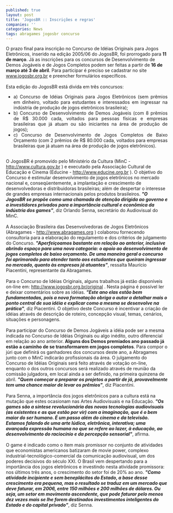 ```yaml
---
published: true
layout: post
title: 'JogosBR :: Inscrições e regras'
companies: ''
categories: News
tags: abragames jogosbr concurso
---
```

O prazo final para inscrição no Concurso de Idéias Originais para Jogos Eletrônicos, inserido na edição 2005/06 do JogosBR, foi prorrogado para <span style="font-weight: bold;">11 de março</span>. Já as inscrições para os concursos de Desenvolvimento de Demos Jogáveis e de Jogos Completos podem ser feitas a partir de <span style="font-weight: bold;">16 de março até 3 de abril</span>. Para participar é preciso se cadastrar no site <a target="_blank" href="http://www.jogosbr.org.br">www.jogosbr.org.br</a>
 e preencher formulários específicos.<br /><br />Esta edição do JogosBR está divida em três concursos: <br /> 

<ul style="text-align: justify;">
    <li>a) Concurso de Idéias Originais para Jogos Eletrônicos (sem prêmios em dinheiro, voltado para estudantes e interessados em ingressar na indústria de produção de jogos eletrônicos brasileira); <br /></li>
    <li>b) Concurso de Desenvolvimento de Demos Jogáveis (com 8 prêmios de R$ 30.000 cada, voltados para pessoas físicas e empresas brasileiras que já atuam ou são iniciantes na área de produção de jogos); <br /></li>
    <li>c) Concurso de Desenvolvimento de Jogos Completos de Baixo Orçamento (com 2 prêmios de R$ 80.000 cada, voltados para empresas brasileiras que já atuam na área de produção de jogos eletrônicos).</li>
</ul>
  <br />O JogosBR é promovido pelo Ministério da Cultura (MinC - <a target="_blank" href="http://www.cultura.gov.br">http://www.cultura.gov.br</a>
) e executado pela Associação Cultural de Educação e Cinema (Educine - <a target="_blank" href="http://www.educine.org.br">http://www.educine.org.br</a>
). O objetivo do Concurso é estimular desenvolvimento de jogos eletrônicos no mercado nacional e, conseqüentemente, a implantação e crescimento de desenvolvedoras e distribuidoras brasileiras; além de despertar o interesse de grandes empresas internacionais pelos produtos brasileiros. <span style="font-style: italic; font-weight: bold;">"O JogosBR se propõe como uma chamada de atenção dirigida ao governo e a investidores privados para a importância cultural e econômica da indústria dos games"</span>, diz Orlando Senna, secretário do Audiovisual do MinC.<br /> <br />A Associação Brasileira das Desenvolvedoras de Jogos Eletrônicos (Abragames - <a target="_blank" href="http://www.abragames.org">http://www.abragames.org</a>
) colaborou fornecendo consultoria para a elaboração do regulamento e dos critérios de julgamento do Concurso. <span style="font-style: italic; font-weight: bold;">"Aperfeiçoamos bastante em relação ao anterior, inclusive abrindo espaço para uma nova categoria: o apoio ao desenvolvimento de jogos completos de baixo orçamento. De uma maneira geral o concurso foi aprimorado para atender tanto aos estudantes que queiram ingressar no mercado, quanto às empresas já atuantes"</span>, ressalta Maurício Piacentini, representante da Abragames.<br /><br />Para o Concurso de Idéias Originais, alguns trabalhos já estão disponíveis on-line em: <a target="_blank" href="http://www.jogosbr.org.br/original">http://www.jogosbr.org.br/original</a>
. Nesta página é possível ler e deixar comentários sobre as idéias. <span style="font-style: italic;"><span style="font-weight: bold;">"Este ano elas estão bem fundamentadas, pois a nova formatação obriga o autor a detalhar mais o ponto central de sua idéia e explicar como a mesma se desenvolve na prática"</span>,</span> diz Piacentini. O objetivo deste Concurso é incentivar a criação de idéias através de descrição de roteiro, concepção visual, temas, cenários, situações e personagens. <br /><br />Para participar do Concurso de Demos Jogáveis a idéia pode ser a mesma indicada no Concurso de Idéias Originais ou algo inédito, outro diferencial em relação ao ano anterior. <span style="font-weight: bold;">Alguns dos Demos premiados ano passado já estão a caminho de se transformarem em jogos completos</span>. Para compor o júri que definirá os ganhadores dos concursos deste ano, a Abragames junto com o MinC indicarão profissionais da área. O julgamento do Concurso de Idéias Originais será feito através de votação on-line, enquanto o dos outros concursos será realizado através de reunião da comissão julgadora, em local ainda a ser definido, na primeira quinzena de abril. <span style="font-style: italic; font-weight: bold;">"Quem começar a preparar os projetos a partir de já, provavelmente tem uma chance maior de levar os prêmios"</span>, diz Piacentini.<br /><br />Para Senna, a importância dos jogos eletrônicos para a cultura está na mutação que estes ocasionam nas Artes Audiovisuais e na Educação.<span style="font-style: italic;"> <span style="font-weight: bold;">"Os games são a síntese revolucionária das novas tecnologias audiovisuais (as existentes e as que estão por vir) com a imaginação, que é o bem maior do ser humano. É um passo além do cinema e da televisão. Estamos falando de uma arte lúdica, eletrônica, interativa; uma avançada expressão humana no que se refere ao lazer, à educação, ao desenvolvimento do raciocínio e da percepção sensorial"</span></span>, afirma.<br /><br />O game é indicado como o item mais promissor no conjunto de atividades que economistas americanos batizaram de movie power, complexo industrial-tecnológico-comercial da comunicação audiovisual, um dos poderes decisivos do século XXI. O Brasil vem despertando para a importância dos jogos eletrônicos e investindo nesta atividade promissora: nos últimos três anos, o crescimento do setor foi de 20% ao ano. <span style="font-style: italic; font-weight: bold;">"Como atividade incipiente e sem beneplácitos do Estado, a base desse crescimento era pequena, mas o resultado se traduz em um mercado que deve faturar, em 2006, entre 150 milhões e 200 milhões de dólares. Ou seja, um setor em movimento ascendente, que pode faturar pelo menos dez vezes mais se lhe forem destinados investimentos inteligentes do Estado e do capital privado"</span>, diz Senna.

